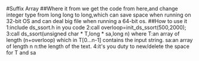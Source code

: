 #Suffix Array
##Where it from
we get the code from here,and change integer type from 
long long to long,which can save space when running on 
32-bit OS and can deal big file when running a 64-bit 
os.
##How to use it
1:include ds_ssort.h in you code
2:call overloop=init_ds_ssort(500,2000);
3:call ds_ssort(unsigned char * T,long * sa,long n)
	where
	T:an array of length (n+overloop) which in T[0...n-1]
	  contains the input string.
	sa:an array of length n
	n:the length of the text.
4:it's you duty to new/delete the space for T and sa

